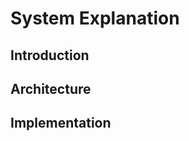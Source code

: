 # System Explanation

<!--
After the introductory chapter, it seems fairly common to 
include a chapter that reviews the literature and 
introduces methodology used throughout the thesis.
-->

## Introduction

<!-- explain what it is - a standalone calculator, to familiar doctors with the technique.  -->
<!-- Goals of System   -->
<!-- - mobile ready...  -->
<!-- talk about user experience/ui design. -->

## Architecture 

<!-- architecture here... include a figure.F igure \ref{ref_a_figure} shows how to add a figure. Donec ut lacinia nibh. Nam tincidunt augue et tristique cursus. Vestibulum sagittis odio nisl, a malesuada turpis blandit quis. Cras ultrices metus tempor laoreet sodales. Nam molestie ipsum ac imperdiet laoreet. Pellentesque habitant morbi tristique senectus et netus et malesuada fames ac turpis egestas. -->

<!-- ![RV Calypso is a former British Royal Navy minesweeper converted into a research vessel for the oceanographic researcher Jacques-Yves Cousteau. It was equipped with a mobile laboratory for underwater field research. \label{ref_a_figure}](source/figures/example_figure.pdf) -->

## Implementation 

<!-- talk about the stack, tools used etc.  -->
<!-- talk about how the tools used helped ensure rapid prototyping and good ui.  -->

<!-- blank lines at end -necessary for template -->

